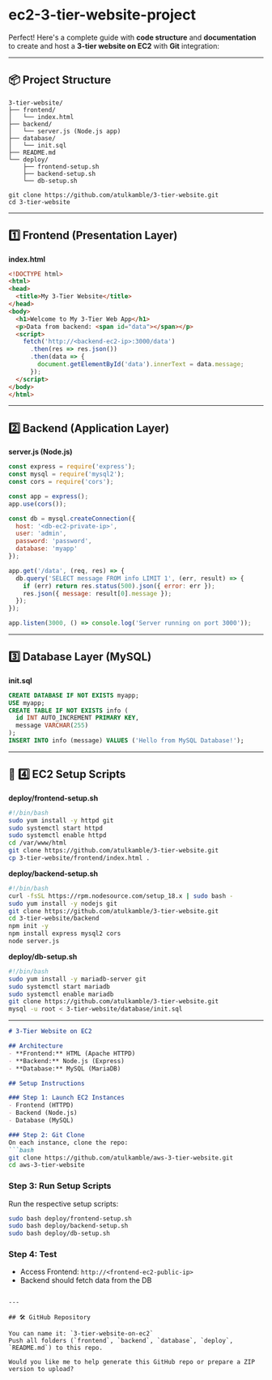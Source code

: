 # ec2-3-tier-website-project
Perfect! Here's a complete guide with **code structure** and **documentation** to create and host a **3-tier website on EC2** with **Git** integration:

---

## 📦 Project Structure

```
3-tier-website/
├── frontend/
│   └── index.html
├── backend/
│   └── server.js (Node.js app)
├── database/
│   └── init.sql
├── README.md
└── deploy/
    ├── frontend-setup.sh
    ├── backend-setup.sh
    └── db-setup.sh
```
```
git clone https://github.com/atulkamble/3-tier-website.git
cd 3-tier-website
```
---

## 1️⃣ Frontend (Presentation Layer)

**index.html**
```html
<!DOCTYPE html>
<html>
<head>
  <title>My 3-Tier Website</title>
</head>
<body>
  <h1>Welcome to My 3-Tier Web App</h1>
  <p>Data from backend: <span id="data"></span></p>
  <script>
    fetch('http://<backend-ec2-ip>:3000/data')
      .then(res => res.json())
      .then(data => {
        document.getElementById('data').innerText = data.message;
      });
  </script>
</body>
</html>
```

---

## 2️⃣ Backend (Application Layer)

**server.js (Node.js)**
```js
const express = require('express');
const mysql = require('mysql2');
const cors = require('cors');

const app = express();
app.use(cors());

const db = mysql.createConnection({
  host: '<db-ec2-private-ip>',
  user: 'admin',
  password: 'password',
  database: 'myapp'
});

app.get('/data', (req, res) => {
  db.query('SELECT message FROM info LIMIT 1', (err, result) => {
    if (err) return res.status(500).json({ error: err });
    res.json({ message: result[0].message });
  });
});

app.listen(3000, () => console.log('Server running on port 3000'));
```

---

## 3️⃣ Database Layer (MySQL)

**init.sql**
```sql
CREATE DATABASE IF NOT EXISTS myapp;
USE myapp;
CREATE TABLE IF NOT EXISTS info (
  id INT AUTO_INCREMENT PRIMARY KEY,
  message VARCHAR(255)
);
INSERT INTO info (message) VALUES ('Hello from MySQL Database!');
```

---

## 🔧 4️⃣ EC2 Setup Scripts

**deploy/frontend-setup.sh**
```bash
#!/bin/bash
sudo yum install -y httpd git
sudo systemctl start httpd
sudo systemctl enable httpd
cd /var/www/html
git clone https://github.com/atulkamble/3-tier-website.git
cp 3-tier-website/frontend/index.html .
```

**deploy/backend-setup.sh**
```bash
#!/bin/bash
curl -fsSL https://rpm.nodesource.com/setup_18.x | sudo bash -
sudo yum install -y nodejs git
git clone https://github.com/atulkamble/3-tier-website.git
cd 3-tier-website/backend
npm init -y
npm install express mysql2 cors
node server.js
```

**deploy/db-setup.sh**
```bash
#!/bin/bash
sudo yum install -y mariadb-server git
sudo systemctl start mariadb
sudo systemctl enable mariadb
git clone https://github.com/atulkamble/3-tier-website.git
mysql -u root < 3-tier-website/database/init.sql
```

---

```markdown
# 3-Tier Website on EC2

## Architecture
- **Frontend:** HTML (Apache HTTPD)
- **Backend:** Node.js (Express)
- **Database:** MySQL (MariaDB)

## Setup Instructions

### Step 1: Launch EC2 Instances
- Frontend (HTTPD)
- Backend (Node.js)
- Database (MySQL)

### Step 2: Git Clone
On each instance, clone the repo:
```bash
git clone https://github.com/atulkamble/aws-3-tier-website.git
cd aws-3-tier-website
```

### Step 3: Run Setup Scripts
Run the respective setup scripts:
```bash
sudo bash deploy/frontend-setup.sh
sudo bash deploy/backend-setup.sh
sudo bash deploy/db-setup.sh
```

### Step 4: Test
- Access Frontend: `http://<frontend-ec2-public-ip>`
- Backend should fetch data from the DB

```

---

## 🛠 GitHub Repository

You can name it: `3-tier-website-on-ec2`  
Push all folders (`frontend`, `backend`, `database`, `deploy`, `README.md`) to this repo.

Would you like me to help generate this GitHub repo or prepare a ZIP version to upload?
